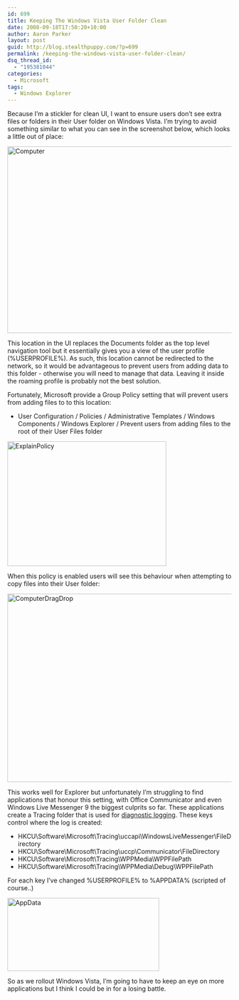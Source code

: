 ```yaml
---
id: 699
title: Keeping The Windows Vista User Folder Clean
date: 2008-09-18T17:50:20+10:00
author: Aaron Parker
layout: post
guid: http://blog.stealthpuppy.com/?p=699
permalink: /keeping-the-windows-vista-user-folder-clean/
dsq_thread_id:
  - "195381044"
categories:
  - Microsoft
tags:
  - Windows Explorer
---
```

Because I’m a stickler for clean UI, I want to ensure users don’t see extra files or folders in their User folder on Windows Vista. I’m trying to avoid something similar to what you can see in the screenshot below, which looks a little out of place:

<img style="display: inline" title="Computer" src="{{site.baseurl}}.com/media/2008/09/computer.png" border="0" alt="Computer" width="566" height="419" /> 

This location in the UI replaces the Documents folder as the top level navigation tool but it essentially gives you a view of the user profile (%USERPROFILE%). As such, this location cannot be redirected to the network, so it would be advantageous to prevent users from adding data to this folder - otherwise you will need to manage that data. Leaving it inside the roaming profile is probably not the best solution.

Fortunately, Microsoft provide a Group Policy setting that will prevent users from adding files to to this location:

  * User Configuration / Policies / Administrative Templates / Windows Components / Windows Explorer / Prevent users from adding files to the root of their User Files folder

<img style="display: inline" title="ExplainPolicy" src="{{site.baseurl}}.com/media/2008/09/explainpolicy.png" border="0" alt="ExplainPolicy" width="357" height="280" /> 

When this policy is enabled users will see this behaviour when attempting to copy files into their User folder:

<img style="display: inline" title="ComputerDragDrop" src="{{site.baseurl}}.com/media/2008/09/computerdragdrop.png" border="0" alt="ComputerDragDrop" width="566" height="423" /> 

This works well for Explorer but unfortunately I’m struggling to find applications that honour this setting, with Office Communicator and even Windows Live Messenger 9 the biggest culprits so far. These applications create a Tracing folder that is used for [diagnostic logging](http://support.microsoft.com/kb/871023/en-us). These keys control where the log is created:

  * HKCU\Software\Microsoft\Tracing\uccapi\WindowsLiveMessenger\FileDirectory
  * HKCU\Software\Microsoft\Tracing\uccp\Communicator\FileDirectory
  * HKCU\Software\Microsoft\Tracing\WPPMedia\WPPFilePath
  * HKCU\Software\Microsoft\Tracing\WPPMedia\Debug\WPPFilePath

For each key I’ve changed %USERPROFILE% to %APPDATA% (scripted of course..)

<img style="display: inline" title="AppData" src="{{site.baseurl}}.com/media/2008/09/appdata.png" border="0" alt="AppData" width="341" height="164" /> 

So as we rollout Windows Vista, I’m going to have to keep an eye on more applications but I think I could be in for a losing battle.
